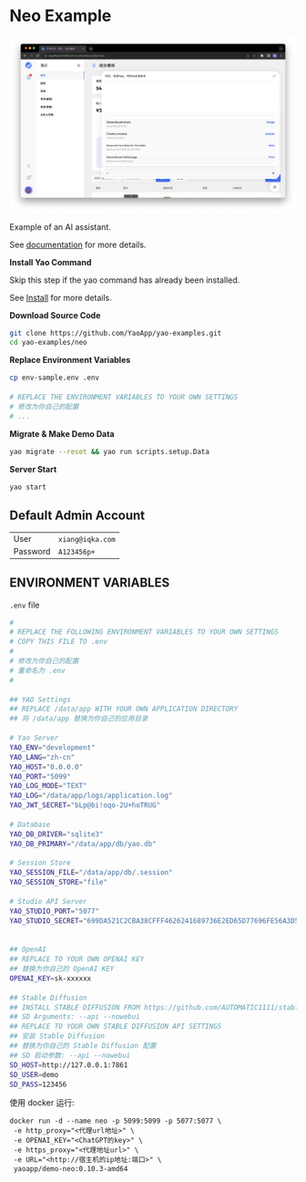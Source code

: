 # Neo Example

![screenshot](docs/screenshot.png)

Example of an AI assistant.

See [documentation](https://yaoapps.com/doc/%E4%BB%8B%E7%BB%8D/%E5%85%A5%E9%97%A8%E6%8C%87%E5%8D%97) for more details.

**Install Yao Command**

Skip this step if the yao command has already been installed.

See [Install](https://yaoapps.com/doc/%E4%BB%8B%E7%BB%8D/%E5%AE%89%E8%A3%85%E8%B0%83%E8%AF%95) for more details.

**Download Source Code**

```bash
git clone https://github.com/YaoApp/yao-examples.git
cd yao-examples/neo
```

**Replace Environment Variables**

```bash
cp env-sample.env .env

# REPLACE THE ENVIRONMENT VARIABLES TO YOUR OWN SETTINGS
# 修改为你自己的配置
# ...
```

**Migrate & Make Demo Data**

```bash
yao migrate --reset && yao run scripts.setup.Data
```

**Server Start**

```bash
yao start
```

## Default Admin Account

|          |                  |
| -------- | ---------------- |
| User     | `xiang@iqka.com` |
| Password | `A123456p+`      |

## ENVIRONMENT VARIABLES

`.env` file

```bash
#
# REPLACE THE FOLLOWING ENVIRONMENT VARIABLES TO YOUR OWN SETTINGS
# COPY THIS FILE TO .env
#
# 修改为你自己的配置
# 重命名为 .env
#

## YAO Settings
## REPLACE /data/app WITH YOUR OWN APPLICATION DIRECTORY
## 将 /data/app 替换为你自己的应用目录

# Yao Server
YAO_ENV="development"
YAO_LANG="zh-cn"
YAO_HOST="0.0.0.0"
YAO_PORT="5099"
YAO_LOG_MODE="TEXT"
YAO_LOG="/data/app/logs/application.log"
YAO_JWT_SECRET="bLp@bi!oqo-2U+hoTRUG"

# Database
YAO_DB_DRIVER="sqlite3"
YAO_DB_PRIMARY="/data/app/db/yao.db"

# Session Store
YAO_SESSION_FILE="/data/app/db/.session"
YAO_SESSION_STORE="file"

# Studio API Server
YAO_STUDIO_PORT="5077"
YAO_STUDIO_SECRET="699DA521C2CBA38CFFF4626241689736E2ED65D77696FE56A3D58F5CB9C24C87"


## OpenAI
## REPLACE TO YOUR OWN OPENAI KEY
## 替换为你自己的 OpenAI KEY
OPENAI_KEY=sk-xxxxxx

## Stable Diffusion
## INSTALL STABLE DIFFUSION FROM https://github.com/AUTOMATIC1111/stable-diffusion-webui
## SD Arguments: --api --nowebui
## REPLACE TO YOUR OWN STABLE DIFFUSION API SETTINGS
## 安装 Stable Diffusion
## 替换为你自己的 Stable Diffusion 配置
## SD 启动参数: --api --nowebui
SD_HOST=http://127.0.0.1:7861
SD_USER=demo
SD_PASS=123456

```

使用 docker 运行:

```
docker run -d --name neo -p 5099:5099 -p 5077:5077 \
 -e http_proxy="<代理url地址>" \
 -e OPENAI_KEY="<ChatGPT的key>" \
 -e https_proxy="<代理地址url>" \
 -e URL="<http://宿主机的ip地址:端口>" \
 yaoapp/demo-neo:0.10.3-amd64

 ```
